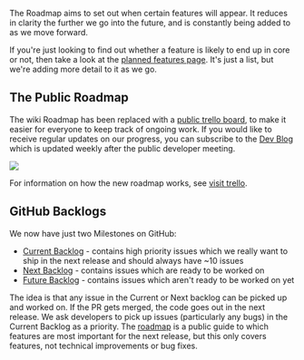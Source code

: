 The Roadmap aims to set out when certain features will appear. It reduces in clarity the further we go into the future, and is constantly being added to as we move forward.

If you're just looking to find out whether a feature is likely to end up in core or not, then take a look at the [planned features page](https://github.com/TryGhost/Ghost/wiki/Planned-Features). It's just a list, but we're adding more detail to it as we go.

## The Public Roadmap

The wiki Roadmap has been replaced with a [public trello board](https://trello.com/b/EceUgtCL/ghost-roadmap), to make it easier for everyone to keep track of ongoing work. If you would like to receive regular updates on our progress, you can subscribe to the [Dev Blog](http://dev.ghost.org) which is updated weekly after the public developer meeting.

[![](https://trello.com/b/EceUgtCL.png)](https://trello.com/b/EceUgtCL/ghost-roadmap)

For information on how the new roadmap works, see [visit trello](https://trello.com/c/0e0L0alW/65-how-does-this-roadmap-work-click-here-to-find-out).

## GitHub Backlogs

We now have just two Milestones on GitHub: 
- [Current Backlog](https://github.com/TryGhost/Ghost/issues?milestone=22) - contains high priority issues which we really want to ship in the next release and should always have ~10 issues
- [Next Backlog](https://github.com/TryGhost/Ghost/issues?milestone=21) - contains issues which are ready to be worked on
- [Future Backlog](https://github.com/TryGhost/Ghost/issues?milestone=6) - contains issues which aren't ready to be worked on yet

The idea is that any issue in the Current or Next backlog can be picked up and worked on. If the PR gets merged, the code goes out in the next release. We ask developers to pick up issues (particularly any bugs) in the Current Backlog as a priority. The [roadmap](https://trello.com/b/EceUgtCL/ghost-roadmap) is a public guide to which features are most important for the next release, but this only covers features, not technical improvements or bug fixes.
